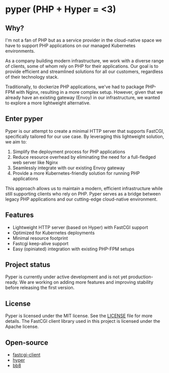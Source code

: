 # pyper (PHP + Hyper = <3)

## Why?

I'm not a fan of PHP but as a service provider in the cloud-native space we have to support PHP applications on our managed Kubernetes environments.

As a company building modern infrastructure, we work with a diverse range of clients, some of whom rely on PHP for their applications. Our goal is to provide efficient and streamlined solutions for all our customers, regardless of their technology stack.

Traditionally, to dockerize PHP applications, we've had to package PHP-FPM with Nginx, resulting in a more complex setup. However, given that we already have an existing gateway (Envoy) in our infrastructure, we wanted to explore a more lightweight alternative.

## Enter pyper

Pyper is our attempt to create a minimal HTTP server that supports FastCGI, specifically tailored for our use case. By leveraging this lightweight solution, we aim to:

1. Simplify the deployment process for PHP applications
1. Reduce resource overhead by eliminating the need for a full-fledged web server like Nginx
1. Seamlessly integrate with our existing Envoy gateway
1. Provide a more Kubernetes-friendly solution for running PHP applications

This approach allows us to maintain a modern, efficient infrastructure while still supporting clients who rely on PHP. Pyper serves as a bridge between legacy PHP applications and our cutting-edge cloud-native environment.

## Features

- Lightweight HTTP server (based on Hyper) with FastCGI support
- Optimized for Kubernetes deployments
- Minimal resource footprint
- Fastcgi keep-alive support
- Easy (opiniated) integration with existing PHP-FPM setups

## Project status

Pyper is currently under active development and is not yet production-ready.
We are working on adding more features and improving stability before releasing the first version.

## License

Pyper is licensed under the MIT license. See the [LICENSE](LICENSE.md) file for more details.
The FastCGI client library used in this project is licensed under the Apache license.

## Open-source

- [fastcgi-client](https://github.com/jmjoy/fastcgi-client-rs)
- [hyper](https://github.com/hyperium/hyper)
- [bb8](https://github.com/djc/bb8)
